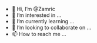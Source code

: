 - 👋 Hi, I’m @Zamric
- 👀 I’m interested in ...
- 🌱 I’m currently learning ...
- 💞️ I’m looking to collaborate on ...
- 📫 How to reach me ...

<!---
Zamric/Zamric is a ✨ special ✨ repository because its `README.md` (this file) appears on your GitHub profile.
You can click the Preview link to take a look at your changes.
--->
